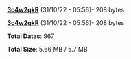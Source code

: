 [**3c4w2qkR**](/data/3c4w2qkR.txt) (31/10/22 - 05:56)- 208 bytes

[**3c4w2qkR**](/data/3c4w2qkR.txt) (31/10/22 - 05:56)- 208 bytes

**Total Datas**: 967

**Total Size**: 5.66 MB / 5.7 MB